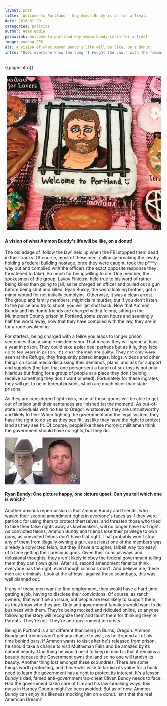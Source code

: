 ```yaml
---
layout: post
title:  Welcome to Portland - Why Ammon Bundy is in for a Treat.
date: 2016-01-29
categories: politics
author: Adam Bodie
permalink: welcome-to-portland-why-ammon-bundy-is-in-for-a-treat
image: voodoo.JPG
alt: A vision of what Ammon Bundy's life will be like, on a donut!
intro: "Does everyone know the song 'I Fought the Law,' with the famous lyrics, 'I fought the law, and the law won?' Good, it will help you get a better understand why Ammon Bundy and his terrorist militiamen friends will face a harsh reality now that they have been arrested for taking over the Malheur National Wildlife Refuge. After three weeks holding the place hostage, threatening to shoot law enforcement should they try to take them out, and leaving the people of Harney county scared, Ammon Bundy and his goons were finally arrested after 8 of them left to to attend a town meeting in the town of John Day."
---
```


<div class="article">
<p>{{page.intro}}</p>

<div class="blog-pic">
		<img src="/img/voodoo.JPG" data-toggle="tooltip" title="A vision of what Ammon Bundy's life will be like, on a donut!" class="image block img-responsive">
	<h4>A vision of what Ammon Bundy's life will be like, on a donut!</h4>
</div>

<p>The old adage of 'follow the law' held up when the FBI stopped them dead in their tracks.  Of course, most of these men, callously breaking the law by holding a federal building hostage, once they were caught, took the p***y way out and complied with the officers (the exact opposite response they threatened to take).  So much for being willing to die.  One member, the spokesmen of the group, LaVoy Finicum, held true to his word of rather being killed than going to jail, as he charged an officer and pulled out a gun before being shot and killed.  Ryan Bundy, the weird looking brother, got a minor wound for not initially complying.  Otherwise, it was a clean arrest.  The group and family members, might claim murder, but if you don't listen to the police and try to shoot, you will get shot back.  Now that Ammon Bundy and his dumb friends are charged with a felony, sitting in the Multnomah County prison in Portland, some seven hours and seemingly half the world away, now that they have complied with the law, they are in for a rude awakening.</p>

<p>For starters, being charged with a feline you leads to longer prison sentences than a simple misdemeanor.  That means they will spend at least a year in prison.  They could take a plea deal perhaps but as it is, they face up to ten years in prison.  It's clear the men are guilty.  They not only were seen at the Refuge, they frequently posted images, blogs, videos and other things on social media discussing their demands, plans, and ask for support and supplies (the fact that one person sent a bunch of sex toys is not only hilarious but fitting for a group of people at a place they don't belong receive something they don't want or need).  Fortunately for these ingrates, they will get to be in federal prisons, which are much nicer than state prisons.</p>

<p>As they are considered flight-risks, none of these goons will be able to get out of prison until their sentences are finished (at the moment).  As out-of-state individuals with no ties to Oregon whatsoever, they are untrustworthy and likely to flee.  When fighting the government and the legal system, they have the right to do so as they see fit, just like they have the right to protect land as they see fit.  Of course, people like these moronic militiamen think the government should have no rights, but they do.</p>

<div class="blog-pic" style="float: left">
		<img src="/img/bundy.jpg" data-toggle="tooltip" title="Ryan Bundy: One picture happy, one picture upset.  Can you tell which one is which?" class="image block img-responsive">
	<h4>Ryan Bundy: One picture happy, one picture upset.  Can you tell which one is which?</h4>
</div>

<p>Another obvious repercussion is that Ammon Bundy and friends, who waved their second amendment rights in everyone's faces as if they were patriotic for using them to protect themselves, and threaten those who tried to take their false rights away as lawbreakers, will no longer have that right.  As convicted felons, Ammon Bundy and friends lose their privilege to own guns, as convicted felons don't have that right.  That probably won't stop any of them from illegally owning a gun, as at least one of the members was already a convicted felon, but they'll have a tougher, (albeit way too easy) of a time getting their precious guns.  Given their criminal ways and delusional thoughts, they aren't likely to obey the federal government telling them they can't own guns.  After all, second amendment fanatics think everyone has the right, even though criminals don't.  And believe me, these men are criminals.  Look at the affidavit against these scumbags, this was well planned out.</p>

<p>If any of these men want to find employment, they would have a hard time getting a job, having to disclose their convictions.  Of course, as ranch owners, that won't be an issue, but people are less likely to support them, as they know who they are.  Only anti-government fanatics would want to do business with them.  They're being mocked and ridiculed online, so anyone following the story will recognize them and taunt them for thinking they're Patriots.  They're not.  They're anti-government terrorists.</p>

<p>Being in Portland is a lot different than being in Burns, Oregon.  Ammon Bundy and friends won't get any chance to visit, as he'll spend all of his time behind bars.  If Ammon wants to visit after he's released from prison, he should take a chance to visit Multnomah Falls and be amazed by its natural beauty.  One thing he would need to keep in mind is that it remains a beauty because the Government owns the land so no one will tarnish its beauty.  Another thing lost amongst these scoundrels.  There are some things worth protecting, and those who wish to tarnish its value for a buck need to learn the government has a right to protect its interest.  It's a lesson Bundy's dad, famed anti-government tax-cheat Cliven Bundy needs to face.  Had the government taken care of him and his law-breaking ways, this mess in Harney County might've been avoided.  But as of now, Ammon Bundy can enjoy his likeness mocking him on a donut.  Isn't that the real American Dream?</p>
</div>